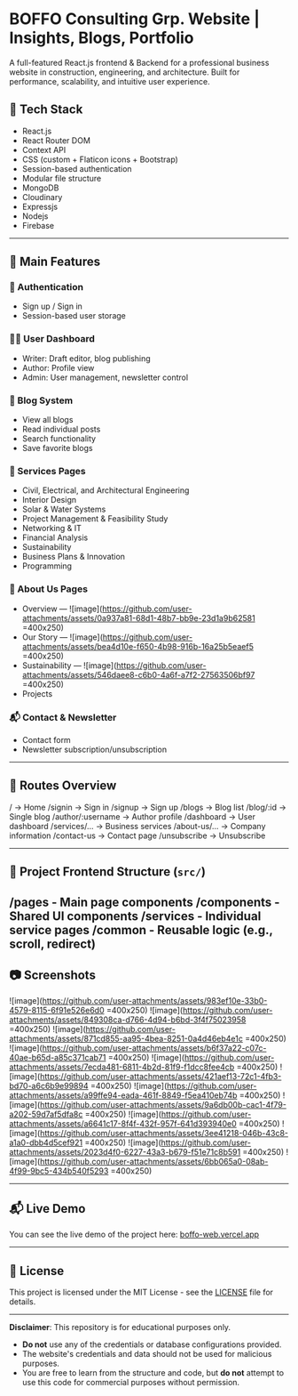 # BOFFO Consulting Grp. Website | Insights, Blogs, Portfolio

A full-featured React.js frontend & Backend for a professional business website in construction, engineering, and architecture. Built for performance, scalability, and intuitive user experience.

## 🔧 Tech Stack

- React.js
- React Router DOM
- Context API
- CSS (custom + Flaticon icons + Bootstrap)
- Session-based authentication
- Modular file structure
- MongoDB
- Cloudinary
- Expressjs
- Nodejs
- Firebase
---

## 📁 Main Features

### 🔐 Authentication
- Sign up / Sign in
- Session-based user storage

### 🧑‍💼 User Dashboard
- Writer: Draft editor, blog publishing
- Author: Profile view
- Admin: User management, newsletter control

### 📰 Blog System
- View all blogs
- Read individual posts
- Search functionality
- Save favorite blogs

### 🏢 Services Pages
- Civil, Electrical, and Architectural Engineering
- Interior Design
- Solar & Water Systems
- Project Management & Feasibility Study
- Networking & IT
- Financial Analysis
- Sustainability
- Business Plans & Innovation
- Programming

### 🧭 About Us Pages
- Overview — ![image](https://github.com/user-attachments/assets/0a937a81-68d1-48b7-bb9e-23d1a9b62581 =400x250)
- Our Story — ![image](https://github.com/user-attachments/assets/bea4d10e-f650-4b98-916b-16a25b5eaef5 =400x250)
- Sustainability — ![image](https://github.com/user-attachments/assets/546daee8-c6b0-4a6f-a7f2-27563506bf97 =400x250)
- Projects

### 📬 Contact & Newsletter
- Contact form
- Newsletter subscription/unsubscription

---

## 🚦 Routes Overview
/ -> Home
/signin -> Sign in
/signup -> Sign up
/blogs -> Blog list
/blog/:id -> Single blog
/author/:username -> Author profile
/dashboard -> User dashboard
/services/... -> Business services
/about-us/... -> Company information
/contact-us -> Contact page
/unsubscribe -> Unsubscribe

---

## 📂 Project Frontend Structure (`src/`)
/pages         - Main page components
/components    - Shared UI components
/services      - Individual service pages
/common        - Reusable logic (e.g., scroll, redirect)
---

## 📷 Screenshots

![image](https://github.com/user-attachments/assets/983ef10e-33b0-4579-8115-6f91e526e6d0 =400x250)
![image](https://github.com/user-attachments/assets/849308ca-d766-4d94-b6bd-3f4f75023958 =400x250)
![image](https://github.com/user-attachments/assets/871cd855-aa95-4bea-8251-0a4d46eb4e1c =400x250)
![image](https://github.com/user-attachments/assets/b6f37a22-c07c-40ae-b65d-a85c371cab71 =400x250)
![image](https://github.com/user-attachments/assets/7ecda481-6811-4b2d-81f9-f1dcc8fee4cb =400x250)
![image](https://github.com/user-attachments/assets/421aef13-72c1-4fb3-bd70-a6c6b9e99894 =400x250)
![image](https://github.com/user-attachments/assets/a99ffe94-eada-461f-8849-f5ea410eb74b =400x250)
![image](https://github.com/user-attachments/assets/9a6db00b-cac1-4f79-a202-59d7af5dfa8c =400x250)
![image](https://github.com/user-attachments/assets/a6641c17-8f4f-432f-957f-641d393940e0 =400x250)
![image](https://github.com/user-attachments/assets/3ee41218-046b-43c8-a1a0-dbb4d5cef921 =400x250)
![image](https://github.com/user-attachments/assets/2023d4f0-6227-43a3-b679-f51e71c8b591 =400x250)
![image](https://github.com/user-attachments/assets/6bb065a0-08ab-4f99-9bc5-434b540f5293 =400x250)

---

## 📬 Live Demo

You can see the live demo of the project here:
[boffo-web.vercel.app](https://boffo-web.vercel.app)

---

## 📄 License

This project is licensed under the MIT License - see the [LICENSE](LICENSE) file for details.

---

**Disclaimer**: This repository is for educational purposes only.
- **Do not** use any of the credentials or database configurations provided.
- The website's credentials and data should not be used for malicious purposes.
- You are free to learn from the structure and code, but **do not** attempt to use this code for commercial purposes without permission.

